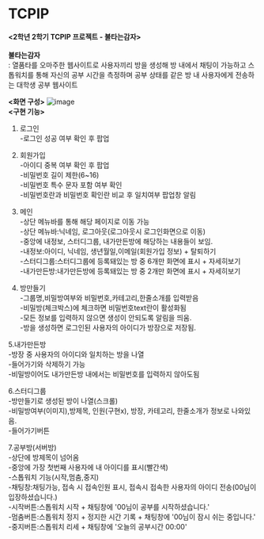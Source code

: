 # TCPIP

<b><2학년 2학기 TCPIP 프로젝트 - 불타는감자></b><br>
<br>
<b>불타는감자</b><br>
  : 열품타를 오마주한 웹사이트로 사용자끼리 방을 생성해 방 내에서 채팅이 가능하고 스톱워치를 통해 자신의 공부 시간을 측정하며 공부 상태를 같은 방 내 사용자에게
    전송하는 대학생 공부 웹사이트
    
<b><화면 구성></b>
![image](https://user-images.githubusercontent.com/102509150/208232871-9995076c-05fb-49c6-a3e4-068a00a0dbd4.png)
<br><b><구현 기능></b>
1. 로그인<br>
-로그인 성공 여부 확인 후 팝업<br>

2. 회원가입<br>
-아이디 중복 여부 확인 후 팝업<br>
-비밀번호 길이 제한(6~16)<br>
-비밀번호 특수 문자 포함 여부 확인<br>
-비밀번호란과 비밀번호 확인란 비교 후 일치여부 팝업창 알림<br>

3. 메인<br>
-상단 메뉴바를 통해 해당 페이지로 이동 가능<br>
-상단 메뉴바:닉네임, 로그아웃(로그아웃시 로그인화면으로 이동)<br>
-중앙에 내정보, 스터디그룹, 내가만든방에 해당하는 내용들이 보임.<br>
-내정보:아이디, 닉네임, 생년월일,이메일(회원가입 정보) + 탈퇴하기<br>
-스터디그룹:스터디그룹에 등록돼있는 방 중 6개만 화면에 표시 + 자세히보기<br>
-내가만든방:내가만든방에 등록돼있는 방 중 2개만 화면에 표시 + 자세히보기<br>

4. 방만들기<br>
-그룹명,비밀방여부와 비밀번호,카테고리,한줄소개를 입력받음<br>
-비밀방(체크박스)에 체크하면 비밀번호text란이 활성화됨<br>
-모든 정보를 입력하지 않으면 생성이 안되도록 알림을 띄움.<br>
-방을 생성하면 로그인된 사용자의 아이디가 방장으로 저장됨.<br>

  5.내가만든방<br>
-방장 중 사용자의 아이디와 일치하는 방을 나열<br>
-들어가기와 삭제하기 가능<br>
-비밀방이어도 내가만든방 내에서는 비밀번호를 입력하지 않아도됨<br>

6.스터디그룹<br>
-방만들기로 생성된 방이 나열(스크롤)<br>
-비밀방여부(이미지),방제목, 인원(구현x), 방장, 카테고리, 한줄소개가 정보로 나와있음.<br>
-들어가기버튼<br>

7.공부방(서버방)<br>
-상단에 방제목이 넘어옴<br>
-중앙에 가장 첫번째 사용자에 내 아이디를 표시(빨간색)<br>
-스톱워치 기능(시작,멈춤,중지)<br>
-채팅창:채팅가능, 접속 시 접속인원 표시, 접속시 접속한 사용자의 아이디 전송(00님이 입장하셨습니다.)<br>
-시작버튼:스톱워치 시작 + 채팅창에 '00님이 공부를 시작하셨습니다.'<br>
-멈춤버튼:스톱워치 정지 + 정지한 시간 기록 + 채팅창에 '00님이 잠시 쉬는 중입니다.'<br>
-중지버튼:스톱워치 리세 + 채팅창에 '오늘의 공부시간 00:00'<br>
<br>
